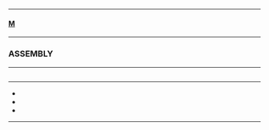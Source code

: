 
---

#### [M](https://github.com/ttltrk/TTT/blob/master/menu.md)

---

### ASSEMBLY

---

```

```

---

* []()
* []()
* []()

---
